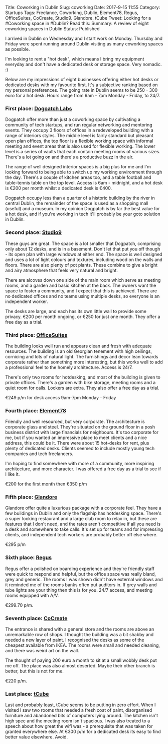 Title: Coworking in Dublin
Slug: coworking
Date: 2017-9-15 11:55
Category:  Startups
Tags: Freelance, Coworking, Dublin, Element78, Regus, OfficeSuites, CoCreate, Studio9. Glandore. tCube
Tweet: Looking for a #Coworking space in #Dublin? Read this: 
Summary: A review of eight coworking spaces in Dublin
Status: Published 

I arrived in Dublin on Wednesday and I start work on Monday. Thursday and Friday were spent running around Dublin visiting as many coworking spaces as possible. 

I'm looking to rent a "hot desk", which means I bring my equipment everyday and don't have a dedicated desk or storage space. Very nomadic. :) 

Below are my impressions of eight businesses offering either hot desks or dedicated desks with my favourite first. It's a subjective ranking based on my personal preferences. The going rate in Dublin seems to be 250 - 300 euro for a hot desk. Hours range from 9am - 7pm Monday - Friday, to 24/7. 

### First place: [Dogpatch Labs](http://dogpatchlabs.com/)

Dogpatch offer more than just a coworking space by cultivating a community of tech startups, and run regular networking and mentoring events. They occupy 3 floors of offices in a redeveloped building with a range of interiors styles. The middle level is fairly standard but pleasant open plan offices, the top floor is a flexible working space with informal meeting and event areas that is also used for flexible working. The lower level is a series of vaults that each contain meeting rooms of various sizes. There's a lot going on and there's a productive buzz in the air. 

The range of well designed interior spaces is a big plus for me and I'm looking forward to being able to switch up my working environment through the day. There's a couple of kitchen areas too, and a table football and table-tennis table on the top level. Access is 6am - midnight, and a hot desk is €200 per month whilst a dedicated desk is €400. 

Dogpatch occupy less than a quarter of a historic building by the river in central Dublin, the remainder of the space is used as a shopping mall (useful) and a museum. In my opinion Dogpatch is by far the best value for a hot desk, and if you're working in tech it'll probably be your goto solution in Dublin. 

### Second place: [Studio9](http://studio9.ie/?page_id=223)

These guys are great. The space is a lot smaller that Dogpatch, comprising only about 12 desks, and is in a basement. Don't let that put you off though - its open plan with large windows at either end. The space is well designed and uses a lot of light colours and textures, including wood on the walls and floors. There are also plenty of pot plants. These combine to give a bright and airy atmosphere that feels very natural and bright.

There are alcoves down one side of the main room which serve as meeting rooms, and a garden and basic kitchen at the back. The owners want the space to foster a community, and I expect that this is achieved. There are no dedicated offices and no teams using multiple desks, so everyone is an independent worker. 

The desks are large, and each has its own little wall to provide some privacy. €200 per month ongoing, or €250 for just one month. They offer a free day as a trial.

### Third place: [OfficeSuites](http://www.officesuites.ie/locations/20-harcourt-street/)

The building looks well run and appears clean and fresh with adequate resources. The building is an old Georgian tenement with high ceilings, cornicing and lots of natural light. The furnishings and decor lean towards corporate rather than something more interesting, but this works well to add a professional feel to the homely architecture. Access is 24/7. 

There's only two rooms for hotdesking, and most of the building is given to private offices. There's a garden with bike storage, meeting rooms and a quiet room for calls. Lockers are extra. They also offer a free day as a trial.

€249 p/m for desk access 9am-7pm Monday - Friday

### Fourth place: [Element78](https://www.element78.co/)

Friendly and well resourced, but very corporate. The architecture is corporate glass and steel. They're situated on the ground floor in a posh business district with large financials for neighbours. It's too corporate for me, but if you wanted an impressive place to meet clients and a nice address, this could be it. There were about 15 hot-desks for rent, plus plenty of dedicated desks. Clients seemed to include mostly young tech companies and tech freelancers. 

I'm hoping to find somewhere with more of a community, more inspiring architecture, and more character. I was offered a free day as a trial to see if I like it.

€200 for the first month then €350 p/m

### Fifth place: [Glandore](https://glandore.co/flexible-workspace.aspx#Hot-Desk)

Glandore offer quite a luxurious package with a corporate feel. They have a few buildings in Dublin and only the flagship has hotdesking space. There's a super looking restaurant and a large club room to relax in, but these are features that I don't need, and the rates aren't competitive if all you need is a desk and somewhere to take calls. It's set up for teams and for impressing clients, and independent tech workers are probably better off else where.

€295 p/m 

### Sixth place: [Regus](https://www.regus.ie/office-space/ireland/dublin/dublin-4-ballsbridge)

Regus offer a polished on boarding experience and they're friendly staff were quick to respond and helpful, but the office space was really bland, grey and generic. The rooms I was shown didn't have external windows and it reminded me of the rooms banks often put auditors in. If grey walls and tube lights are your thing then this is for you.  24/7 access, and meeting rooms equipped with A/V.

€299.70 p/m.

### Seventh place: [CoCreate](http://www.cocreate.ie/)

The entrance is shared with a general store and the rooms are above an unremarkable row of shops. I thought the building was a bit shabby and needed a new layer of paint. I recognised the desks as some of the cheapest available from IKEA. The rooms were small and needed cleaning, and there was weird art on the wall. 

The thought of paying 200 euro a month to sit at a small wobbly desk put me off. The place was also almost deserted. Maybe their other branch is better, but this is not for me. 

€220 p/m. 

### Last place: [tCube](http://tcubedublin.com/tcube/index.html)

Last and probably least, tCube seems to be putting in zero effort. When I visited I saw two rooms that needed a fresh coat of paint, disorganised furniture and abandoned bits of computers lying around. The kitchen isn't high spec and the meeting room isn't spacious. I was also treated to a speech about how great the wifi was - a prerequisite that was taken for granted everywhere else. At €300 p/m for a dedicated desk its easy to find better value elsewhere. Avoid. 
